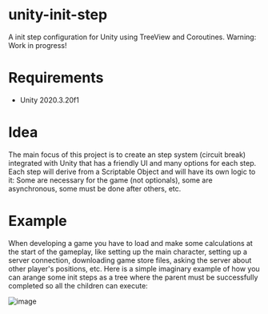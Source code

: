 # unity-init-step
A init step configuration for Unity using TreeView and Coroutines.
Warning: Work in progress!

# Requirements
- Unity 2020.3.20f1

# Idea
The main focus of this project is to create an step system (circuit break) integrated with Unity that has a friendly UI and many options for each step.
Each step will derive from a Scriptable Object and will have its own logic to it: Some are necessary for the game (not optionals), some are asynchronous, some must be done after others, etc.

# Example
When developing a game you have to load and make some calculations at the start of the gameplay, like setting up the main character, setting up a server connection, downloading game store files, asking the server about other player's positions, etc.
Here is a simple imaginary example of how you can arange some init steps as a tree where the parent must be successfully completed so all the children can execute:

![image](https://user-images.githubusercontent.com/20073691/152297739-43f96ecd-46ef-48f0-a3ab-fdead2a34503.png)
